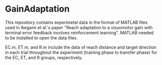 # GainAdaptation
This repository contains experimetal data in the format of MATLAB files used in Ikegami et al.'s paper "Reach adaptation to a visuomotor gain with terminal error feedback involves reinforcement learning". MATLAB needed to be installed to open the data files.

EC.m, ET.m, and R.m include the data of reach distance and target direction in each trial throughout the experiment (training phase to transfer phase) for the EC, ET, and R groups, respectively.
